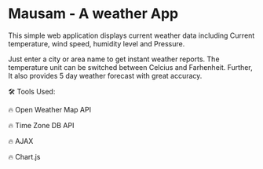 # Mausam -  A weather App

This simple web application displays current weather data including Current temperature, wind speed, humidity level and Pressure. 

Just enter a city or area name to get instant weather reports. The temperature unit can be switched between Celcius and Farhenheit. Further, It also provides 5 day weather forecast with great accuracy.

🛠 Tools Used:

  🔥 Open Weather Map API
  
  🔥 Time Zone DB API
  
  🔥 AJAX
  
  🔥 Chart.js
  
